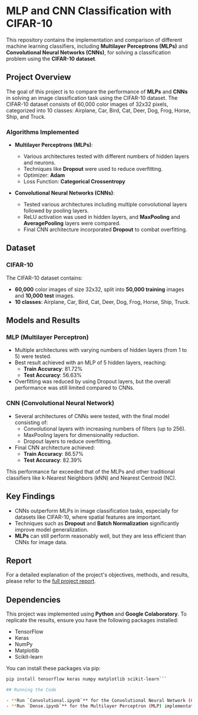 # MLP and CNN Classification with CIFAR-10

This repository contains the implementation and comparison of different machine learning classifiers, including **Multilayer Perceptrons (MLPs)** and **Convolutional Neural Networks (CNNs)**, for solving a classification problem using the **CIFAR-10 dataset**.

## Project Overview

The goal of this project is to compare the performance of **MLPs** and **CNNs** in solving an image classification task using the CIFAR-10 dataset. The CIFAR-10 dataset consists of 60,000 color images of 32x32 pixels, categorized into 10 classes: Airplane, Car, Bird, Cat, Deer, Dog, Frog, Horse, Ship, and Truck.

### Algorithms Implemented
- **Multilayer Perceptrons (MLPs)**:
  - Various architectures tested with different numbers of hidden layers and neurons.
  - Techniques like **Dropout** were used to reduce overfitting.
  - Optimizer: **Adam**
  - Loss Function: **Categorical Crossentropy**

- **Convolutional Neural Networks (CNNs)**:
  - Tested various architectures including multiple convolutional layers followed by pooling layers.
  - ReLU activation was used in hidden layers, and **MaxPooling** and **AveragePooling** layers were compared.
  - Final CNN architecture incorporated **Dropout** to combat overfitting.

## Dataset

### CIFAR-10
The CIFAR-10 dataset contains:
- **60,000** color images of size 32x32, split into **50,000 training** images and **10,000 test** images.
- **10 classes**: Airplane, Car, Bird, Cat, Deer, Dog, Frog, Horse, Ship, Truck.

## Models and Results

### MLP (Multilayer Perceptron)

- Multiple architectures with varying numbers of hidden layers (from 1 to 5) were tested.
- Best result achieved with an MLP of 5 hidden layers, reaching:
  - **Train Accuracy**: 81.72%
  - **Test Accuracy**: 56.63%
- Overfitting was reduced by using Dropout layers, but the overall performance was still limited compared to CNNs.

### CNN (Convolutional Neural Network)

- Several architectures of CNNs were tested, with the final model consisting of:
  - Convolutional layers with increasing numbers of filters (up to 256).
  - MaxPooling layers for dimensionality reduction.
  - Dropout layers to reduce overfitting.
- Final CNN architecture achieved:
  - **Train Accuracy**: 86.57%
  - **Test Accuracy**: 82.39%
  
This performance far exceeded that of the MLPs and other traditional classifiers like k-Nearest Neighbors (kNN) and Nearest Centroid (NC).

## Key Findings

- CNNs outperform MLPs in image classification tasks, especially for datasets like CIFAR-10, where spatial features are important.
- Techniques such as **Dropout** and **Batch Normalization** significantly improve model generalization.
- **MLPs** can still perform reasonably well, but they are less efficient than CNNs for image data.

## Report

For a detailed explanation of the project's objectives, methods, and results, please refer to the [full project report](Report.pdf).

## Dependencies

This project was implemented using **Python** and **Google Colaboratory**. To replicate the results, ensure you have the following packages installed:
- TensorFlow
- Keras
- NumPy
- Matplotlib
- Scikit-learn

You can install these packages via pip:

```bash
pip install tensorflow keras numpy matplotlib scikit-learn```

## Running the Code

- **Run `Convolutional.ipynb`** for the Convolutional Neural Network (CNN) implementation.
- **Run `Dense.ipynb`** for the Multilayer Perceptron (MLP) implementation.
